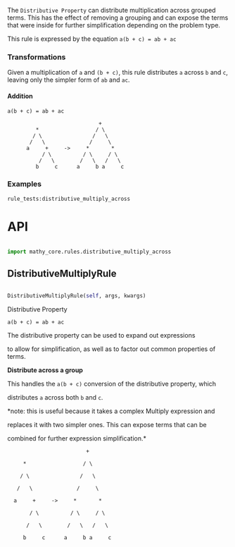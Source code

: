 The `Distributive Property` can distribute multiplication across grouped terms. This has the effect of removing a grouping and can expose the terms that were inside for further simplification depending on the problem type.

This rule is expressed by the equation `a(b + c) = ab + ac`

### Transformations

Given a multiplication of `a` and `(b + c)`, this rule distributes `a` across `b` and `c`, leaving only the simpler form of `ab` and `ac`.

#### Addition

`a(b + c) = ab + ac`

```
                             +
         *                  / \
        / \                /   \
       /   \              /     \
      a     +     ->     *       *
           / \          / \     / \
          /   \        /   \   /   \
         b     c      a     b a     c
```

### Examples

`rule_tests:distributive_multiply_across`

# API

```python

import mathy_core.rules.distributive_multiply_across
```




## DistributiveMultiplyRule

```python

DistributiveMultiplyRule(self, args, kwargs)

```



Distributive Property

`a(b + c) = ab + ac`



The distributive property can be used to expand out expressions

to allow for simplification, as well as to factor out common properties of terms.



**Distribute across a group**



This handles the `a(b + c)` conversion of the distributive property, which

distributes `a` across both `b` and `c`.



*note: this is useful because it takes a complex Multiply expression and

replaces it with two simpler ones.  This can expose terms that can be

combined for further expression simplification.*



                             +

         *                  / \

        / \                /   \

       /   \              /     \

      a     +     ->     *       *

           / \          / \     / \

          /   \        /   \   /   \

         b     c      a     b a     c


